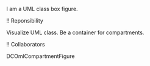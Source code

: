 I am a UML class box figure.

!! Reponsibility

Visualize UML class.
Be a container for compartments.

!! Collaborators

DCOmlCompartmentFigure